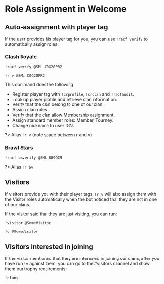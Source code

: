 # Role Assignment in Welcome

## Auto-assignment with player tag

If the user provides his player tag for you, you can use `!racf verify` to automatically assign roles:

### Clash Royale

`!racf verify @SML C0G20PR2`

`!r v @SML C0G20PR2`

This command does the following

- Register player tag with `!crprofile`, `!crclan` and `!racfaudit`.
- Look up player profile and retrieve clan information.
- Verify that the clan belong to one of our clan.
- Assign clan roles.
- Verify that the clan allow Membership assignment.
- Assign standard member roles: Member, Tourney.
- Change nickname to user IGN.

?> Alias `!r v` (note space between r and v)

### Brawl Stars

`!racf bsverify @SML 889QC9`

?> Alias `!r bv`

## Visitors

If visitors provide you with their player tags, `!r v` will also assign them with the Visitor roles automatically when the bot noticed that they are not in one of our clans.

If the visitor said that they are just visiting, you can run:

`!visitor @SomeVisitor`

`!v @SomeVisitor`

## Visitors interested in joining

If the visitor mentioned that they are interested in joining our clans, after you have run `!v` against them, you can go to the #visitors channel and show them our trophy requirements:

`!clans`
